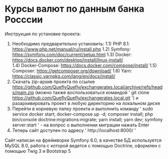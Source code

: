 # Курсы валют по данным банка Росссии

Инструкция по установке проекта:

  1) Необходимо предварительно установить:
    1.1) PHP 8.1:  https://www.php.net/manual/ru/install.php
    1.2) Symfony:  https://symfony.com/doc/current/setup.html
    1.3) Docker:  https://docs.docker.com/desktop/install/linux-install/  
    1.4) Docker-Compose: https://docs.docker.com/compose/install/
    1.5) Composer: https://getcomposer.org/download/
    1.6) Yarn: https://classic.yarnpkg.com/lang/en/docs/install/
  2) Скачать zip-архив проекта по ссылке https://github.com/QueflyQuefly/exchangerates.local/archive/refs/heads/main.zip 
  (можно также воспользоваться командой ' git clone https://github.com/QueflyQuefly/exchangerates.local.git ')
  и разархивировать проект в любую директорию на локальном диске
  3) Перейти в корневую папку проекта и выполнить команду ' sudo service docker start; docker-compose up -d; composer install; php bin/console doctrine:migrations:migrate; yarn install; yarn dev; symfony server:start ' - на вопрос о выполнении миграции нажать Enter
  9) Теперь сайт доступен по адресу ' http://localhost:8000/ '

Сайт написан на фреймворке Symfony 6.0, в качестве БД используется MySQL 8.0, работа с которой ведется с помощью Doctrine, оформлен с помощью Twig 3 и Bootstrap 5

